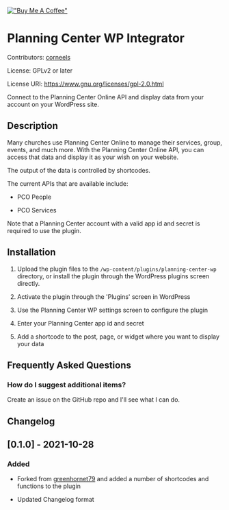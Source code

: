 [!["Buy Me A Coffee"](https://www.buymeacoffee.com/assets/img/custom_images/orange_img.png)](https://www.buymeacoffee.com/corneels)

# Planning Center WP Integrator

Contributors: [corneels](https://github.com/corneels/)

License: GPLv2 or later

License URI: https://www.gnu.org/licenses/gpl-2.0.html

Connect to the Planning Center Online API and display data from your account on your WordPress site.

## Description

Many churches use Planning Center Online to manage their services, group, events, and much more. With the Planning Center Online API, you can access that data and display it as your wish on your website.

The output of the data is controlled by shortcodes.

The current APIs that are available include:

- PCO People

- PCO Services

Note that a Planning Center account with a valid app id and secret is required to use the plugin.

## Installation

1. Upload the plugin files to the `/wp-content/plugins/planning-center-wp` directory, or install the plugin through the WordPress plugins screen directly.

1. Activate the plugin through the 'Plugins' screen in WordPress

1. Use the Planning Center WP settings screen to configure the plugin

1. Enter your Planning Center app id and secret

1. Add a shortcode to the post, page, or widget where you want to display your data

## Frequently Asked Questions

### How do I suggest additional items?

Create an issue on the GitHub repo and I'll see what I can do.

## Changelog

## [0.1.0] - 2021-10-28

### Added

- Forked from [greenhornet79](https://github.com/greenhornet79/planning-center-wp) and added a number of shortcodes and functions to the plugin

- Updated Changelog format
